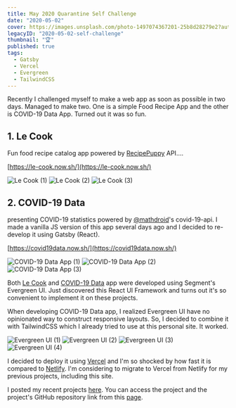 ```yaml
---
title: May 2020 Quarantine Self Challenge
date: "2020-05-02"
cover: https://images.unsplash.com/photo-1497074367201-25b8d28279e2?auto=format&q=80
legacyID: "2020-05-02-self-challenge"
thumbnail: "🏆"
published: true
tags:
  - Gatsby
  - Vercel
  - Evergreen
  - TailwindCSS
---
```


Recently I challenged myself to make a web app as soon as possible in two days. Managed to make two. One is a simple Food Recipe App and the other is COVID-19 Data App.
Turned out it was so fun.

## 1. Le Cook

Fun food recipe catalog app powered by [RecipePuppy](https://recipepuppy.com) API....

[https://le-cook.now.sh/](https://le-cook.now.sh/)

![Le Cook (1)](https://sznm.dev/images/2020-05-02-self-challenge/le-cook_1.jpg)
![Le Cook (2)](https://sznm.dev/images/2020-05-02-self-challenge/le-cook_2.jpg)
![Le Cook (3)](https://sznm.dev/images/2020-05-02-self-challenge/le-cook_3.jpg)

## 2. COVID-19 Data

presenting COVID-19 statistics powered by [@mathdroid](https://github.com/mathdroid/covid-19-api/)'s covid-19-api.
I made a vanilla JS version of this app several days ago and I decided to re-develop it using Gatsby (React).

[https://covid19data.now.sh/](https://covid19data.now.sh/)

![COVID-19 Data App (1)](https://sznm.dev/images/2020-05-02-self-challenge/covid19data_1.jpg)
![COVID-19 Data App (2)](https://sznm.dev/images/2020-05-02-self-challenge/covid19data_2.jpg)
![COVID-19 Data App (3)](https://sznm.dev/images/2020-05-02-self-challenge/covid19data_3.jpg)

Both [Le Cook](https://le-cook.now.sh/) and [COVID-19 Data](https://covid19data.now.sh/) app were developed using Segment's Evergreen UI. Just discovered this React UI Framework and turns out it's so convenient to implement it on these projects.

When developing COVID-19 Data app, I realized Evergreen UI have no opinionated way to construct responsive layouts. So, I decided to combine it with TailwindCSS which I already tried to use at this personal site. It worked.

![Evergreen UI (1)](https://sznm.dev/images/2020-05-02-self-challenge/evergreen-ui_1.jpg)
![Evergreen UI (2)](https://sznm.dev/images/2020-05-02-self-challenge/evergreen-ui_2.jpg)
![Evergreen UI (3)](https://sznm.dev/images/2020-05-02-self-challenge/evergreen-ui_3.jpg)
![Evergreen UI (4)](https://sznm.dev/images/2020-05-02-self-challenge/evergreen-ui_4.jpg)

I decided to deploy it using [Vercel](https://vercel.com) and I'm so shocked by how fast it is compared to [Netlify](https://netlify.com). I'm considering to migrate to Vercel from Netlify for my previous projects, including this site.

I posted my recent projects [here](https://sznm.dev/projects).
You can access the project and the project's GitHub repository link from this [page](https://sznm.dev/projects).
